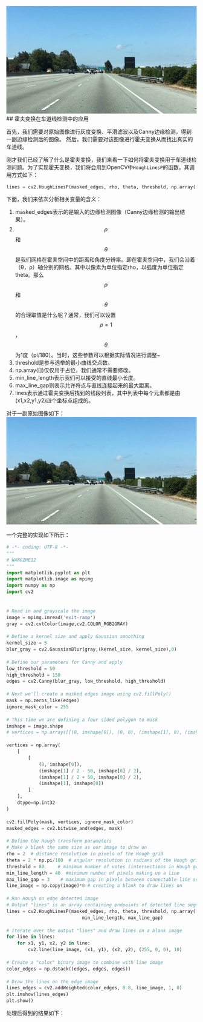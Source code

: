 ![](/assets/2.jpg)## 霍夫变换在车道线检测中的应用

首先，我们需要对原始图像进行灰度变换、平滑滤波以及Canny边缘检测，得到一副边缘检测后的图像。
然后，我们需要对该图像进行霍夫变换从而找出真实的车道线。

刚才我们已经了解了什么是霍夫变换，我们来看一下如何将霍夫变换用于车道线检测问题。为了实现霍夫变换，我们将会用到OpenCV中`HoughLinesP`的函数，其调用方式如下：
```python
lines = cv2.HoughLinesP(masked_edges, rho, theta, threshold, np.array([]), min_line_length, max_line_gap)
```
下面，我们来依次分析相关变量的含义：

1. masked_edges表示的是输入的边缘检测图像（Canny边缘检测的输出结果）。
2. $$\rho$$和$$\theta$$是我们网格在霍夫空间中的距离和角度分辨率。即在霍夫空间中，我们会沿着（θ，ρ）轴分别的网格。其中以像素为单位指定rho，以弧度为单位指定theta。那么$$\rho$$和$$\theta$$的合理取值是什么呢？通常，我们可以设置$$\rho=1$$，$$\theta$$为1度（pi/180）。当时，这些参数可以根据实际情况进行调整~
3. threshold是参与选举的最小曲线交点数。
4. np.array([])仅仅用于占位，我们通常不需要修改。
5. min_line_length表示我们可以接受的直线最小长度。
6. max_line_gap则表示允许将点与直线连接起来的最大距离。
7. lines表示通过霍夫变换后找到的线段列表，其中列表中每个元素都是由(x1,x2,y1,y2)四个坐标点组成的。

对于一副原始图像如下：
![origin](/assets/2.jpg)

一个完整的实现如下所示：
```python
# -*- coding: UTF-8 -*-
"""
# WANGZHE12
"""
import matplotlib.pyplot as plt
import matplotlib.image as mpimg
import numpy as np
import cv2


# Read in and grayscale the image
image = mpimg.imread('exit-ramp')
gray = cv2.cvtColor(image,cv2.COLOR_RGB2GRAY)

# Define a kernel size and apply Gaussian smoothing
kernel_size = 5
blur_gray = cv2.GaussianBlur(gray,(kernel_size, kernel_size),0)

# Define our parameters for Canny and apply
low_threshold = 50
high_threshold = 150
edges = cv2.Canny(blur_gray, low_threshold, high_threshold)

# Next we'll create a masked edges image using cv2.fillPoly()
mask = np.zeros_like(edges)
ignore_mask_color = 255

# This time we are defining a four sided polygon to mask
imshape = image.shape
# vertices = np.array([[(0, imshape[0]), (0, 0), (imshape[1], 0), (imshape[1], imshape[0])]], dtype=np.int32)

vertices = np.array(
    [
        [
            (0, imshape[0]),
            (imshape[1] / 2 - 50, imshape[0] / 2),
            (imshape[1] / 2 + 50, imshape[0] / 2),
            (imshape[1], imshape[0])
        ]
    ],
    dtype=np.int32
)

cv2.fillPoly(mask, vertices, ignore_mask_color)
masked_edges = cv2.bitwise_and(edges, mask)

# Define the Hough transform parameters
# Make a blank the same size as our image to draw on
rho = 2  # distance resolution in pixels of the Hough grid
theta = 2 * np.pi/180  # angular resolution in radians of the Hough grid
threshold = 80     # minimum number of votes (intersections in Hough grid cell)
min_line_length = 40  #minimum number of pixels making up a line
max_line_gap = 3    # maximum gap in pixels between connectable line segments
line_image = np.copy(image)*0 # creating a blank to draw lines on

# Run Hough on edge detected image
# Output "lines" is an array containing endpoints of detected line segments
lines = cv2.HoughLinesP(masked_edges, rho, theta, threshold, np.array([]),
                            min_line_length, max_line_gap)

# Iterate over the output "lines" and draw lines on a blank image
for line in lines:
    for x1, y1, x2, y2 in line:
        cv2.line(line_image, (x1, y1), (x2, y2), (255, 0, 0), 10)

# Create a "color" binary image to combine with line image
color_edges = np.dstack((edges, edges, edges))

# Draw the lines on the edge image
lines_edges = cv2.addWeighted(color_edges, 0.8, line_image, 1, 0)
plt.imshow(lines_edges)
plt.show()
```

处理后得到的结果如下：

